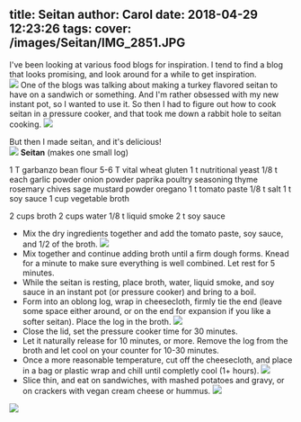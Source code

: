 title: Seitan
author: Carol
date: 2018-04-29 12:23:26
tags:
cover: /images/Seitan/IMG_2851.JPG
---

I've been looking at various food blogs for inspiration.  I tend to find a blog that looks promising, and look around for a while to get inspiration.  
![](/images/Seitan/IMG_2724.JPG)
One of the blogs was talking about making a turkey flavored seitan to have on a sandwich or something.  And I'm rather obsessed with my new instant pot, so I wanted to use it.
So then I had to figure out how to cook seitan in a pressure cooker, and that took me down a rabbit hole to seitan cooking. 
![](/images/Seitan/IMG_2725.JPG)

But then I made seitan, and it's delicious!   
![](/images/Seitan/IMG_2726.JPG)
__Seitan__ (makes one small log)

1 T garbanzo bean flour
5-6 T vital wheat gluten
1 t nutritional yeast
1/8 t each 
	garlic powder
    onion powder
    paprika
    poultry seasoning
    thyme
    rosemary
    chives
    sage
    mustard powder
    oregano
1 t tomato paste
1/8 t salt
1 t soy sauce
1 cup vegetable broth

2 cups broth
2 cups water
1/8 t liquid smoke
2 t soy sauce

- Mix the dry ingredients together and add the tomato paste, soy sauce, and 1/2 of the broth. 
![](/images/Seitan/IMG_2844.JPG)
- Mix together and continue adding broth until a firm dough forms.  Knead for a minute to make sure everything is well combined. Let rest for 5 minutes.
- While the seitan is resting, place broth, water, liquid smoke, and soy sauce in an instant pot (or pressure cooker) and bring to a boil. 
- Form into an oblong log, wrap in cheesecloth, firmly tie the end (leave some space either around, or on the end for expansion if you like a softer seitan).  Place the log in the broth.
![](/images/Seitan/IMG_2847.JPG)
- Close the lid, set the pressure cooker time for 30 minutes. 
- Let it naturally release for 10 minutes, or more.  Remove the log from the broth and let cool on your counter for 10-30 minutes.  
- Once a more reasonable temperature, cut off the cheesecloth, and place in a bag or plastic wrap and chill until completly cool (1+ hours).
![](/images/Seitan/IMG_2852.JPG)
- Slice thin, and eat on sandwiches, with mashed potatoes and gravy, or on crackers with vegan cream cheese or hummus.
![](/images/Seitan/IMG_2727.JPG)

![](/images/Seitan/IMG_2730.JPG)
